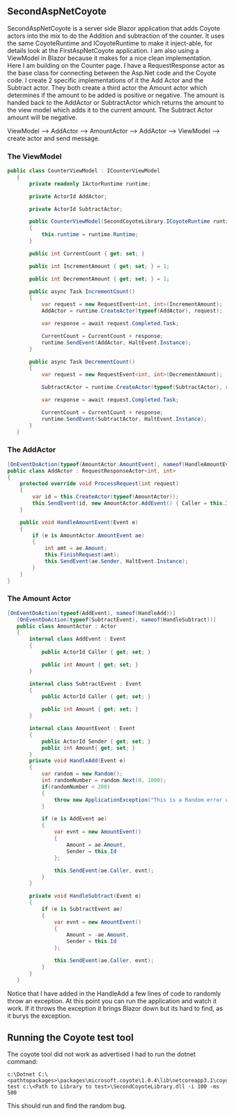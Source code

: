 ﻿## SecondAspNetCoyote
SecondAspNetCoyote is a server side Blazor application that adds Coyote actors into the mix to do the Addition and subtraction of the counter. It uses the same CoyoteRuntime and ICoyoteRuntime to make it inject-able, for details look at the FirstAspNetCoyote application. I am also using a ViewModel in Blazor because it makes for a nice clean implementation.
Here I am building on the Counter page. I have a RequestResponse actor as the base class for connecting between the Asp.Net code and the Coyote code. I create 2 specific implementations of it the Add Actor and the Subtract actor. They both create a third actor the Amount actor which determines if the amount to be added is positive or negative. The amount is handed back to the AddActor or SubtractActor which returns the amount to the view model which adds it to the current amount. The Subtract Actor amount will be negative.

ViewModel --> AddActor --> AmountActor --> AddActor --> ViewModel
--> create actor and send message.

### The ViewModel
```csharp
public class CounterViewModel : ICounterViewModel
   {
       private readonly IActorRuntime runtime;

       private ActorId AddActor;

       private ActorId SubtractActor;

       public CounterViewModel(SecondCoyoteLibrary.ICoyoteRuntime runtime)
       {
           this.runtime = runtime.Runtime;
       }

       public int CurrentCount { get; set; }

       public int IncrementAmount { get; set; } = 1;

       public int DecrementAmount { get; set; } = 1;

       public async Task IncrementCount()
       {
           var request = new RequestEvent<int, int>(IncrementAmount);
           AddActor = runtime.CreateActor(typeof(AddActor), request);

           var response = await request.Completed.Task;

           CurrentCount = CurrentCount + response;
           runtime.SendEvent(AddActor, HaltEvent.Instance);
       }

       public async Task DecrementCount()
       {
           var request = new RequestEvent<int, int>(DecrementAmount);

           SubtractActor = runtime.CreateActor(typeof(SubtractActor), request);

           var response = await request.Completed.Task;

           CurrentCount = CurrentCount + response;
           runtime.SendEvent(SubtractActor, HaltEvent.Instance);
       }
   }
```

### The AddActor
```csharp
[OnEventDoAction(typeof(AmountActor.AmountEvent), nameof(HandleAmountEvent))]
public class AddActor : RequestResponseActor<int, int>
{
    protected override void ProcessRequest(int request)
    {
        var id = this.CreateActor(typeof(AmountActor));
        this.SendEvent(id, new AmountActor.AddEvent() { Caller = this.Id,  Amount = request});
    }

    public void HandleAmountEvent(Event e)
    {
        if (e is AmountActor.AmountEvent ae)
        {
            int amt = ae.Amount;
            this.FinishRequest(amt);
            this.SendEvent(ae.Sender, HaltEvent.Instance);
        }
    }
}
```

### The Amount Actor
```csharp
[OnEventDoAction(typeof(AddEvent), nameof(HandleAdd))]
   [OnEventDoAction(typeof(SubtractEvent), nameof(HandleSubtract))]
   public class AmountActor : Actor
   {
       internal class AddEvent : Event
       {
           public ActorId Caller { get; set; }

           public int Amount { get; set; }
       }

       internal class SubtractEvent : Event
       {
           public ActorId Caller { get; set; }

           public int Amount { get; set; }
       }

       internal class AmountEvent : Event
       {
           public ActorId Sender { get; set; }
           public int Amount{ get; set; }
       }
       private void HandleAdd(Event e)
       {
           var random = new Random();
           int randomNumber = random.Next(0, 1000);
           if(randomNumber < 200)
           {
               throw new ApplicationException("This is a Random error with a 20% chance of happening");
           }

           if (e is AddEvent ae)
           {
               var evnt = new AmountEvent()
               {
                   Amount = ae.Amount,
                   Sender = this.Id
               };

               this.SendEvent(ae.Caller, evnt);
           }
       }

       private void HandleSubtract(Event e)
       {
           if (e is SubtractEvent ae)
           {
               var evnt = new AmountEvent()
               {
                   Amount = -ae.Amount,
                   Sender = this.Id
               };

               this.SendEvent(ae.Caller, evnt);
           }
       }
   }
```
Notice that I have added in the HandleAdd a few lines of code to randomly throw an exception. At this point you can run the application and watch it work. If it throws the exception it brings Blazor down but its hard to find, as it burys the exception.

## Running the Coyote test tool
The coyote tool did not work as advertised I had to run the dotnet command:
```dos
c:\Dotnet C:\<pathtopackages>\packages\microsoft.coyote\1.0.4\lib\netcoreapp3.1\coyote.dll test c:\<Path to Library to test>\SecondCoyoteLibrary.dll -i 100 -ms 500
```
This should run and find the random bug.


